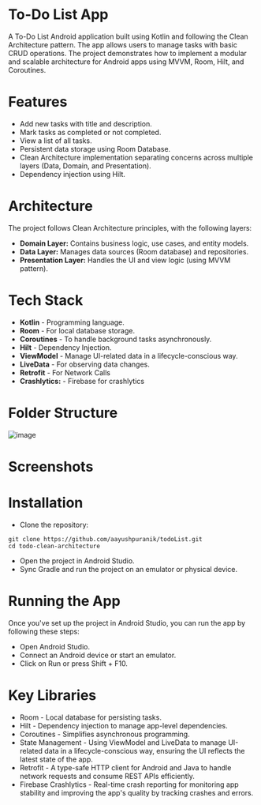 # To-Do List App
A To-Do List Android application built using Kotlin and following the Clean Architecture pattern. The app allows users to manage tasks with basic CRUD operations. The project demonstrates how to implement a modular and scalable architecture for Android apps using MVVM, Room, Hilt, and Coroutines.

# Features
- Add new tasks with title and description.
- Mark tasks as completed or not completed.
- View a list of all tasks.
- Persistent data storage using Room Database.
- Clean Architecture implementation separating concerns across multiple layers (Data, Domain, and Presentation).
- Dependency injection using Hilt.

# Architecture
The project follows Clean Architecture principles, with the following layers:
- **Domain Layer:** Contains business logic, use cases, and entity models.
- **Data Layer:** Manages data sources (Room database) and repositories.
- **Presentation Layer:** Handles the UI and view logic (using MVVM pattern).

# Tech Stack
- **Kotlin** - Programming language.
- **Room** - For local database storage.
- **Coroutines** - To handle background tasks asynchronously.
- **Hilt** - Dependency Injection.
- **ViewModel** - Manage UI-related data in a lifecycle-conscious way.
- **LiveData** - For observing data changes.
- **Retrofit** - For Network Calls
- **Crashlytics:** - Firebase for crashlytics

# Folder Structure
![image](https://github.com/user-attachments/assets/e1735e22-c817-489e-a284-11226114aee1)


# Screenshots

# Installation
- Clone the repository:
```
git clone https://github.com/aayushpuranik/todoList.git
cd todo-clean-architecture
```
- Open the project in Android Studio.
- Sync Gradle and run the project on an emulator or physical device.

# Running the App
Once you've set up the project in Android Studio, you can run the app by following these steps:
- Open Android Studio.
- Connect an Android device or start an emulator.
- Click on Run or press Shift + F10.

# Key Libraries
- Room - Local database for persisting tasks.
- Hilt - Dependency injection to manage app-level dependencies.
- Coroutines - Simplifies asynchronous programming.
- State Management - Using ViewModel and LiveData to manage UI-related data in a lifecycle-conscious way, ensuring the UI reflects the latest state of the app.
- Retrofit - A type-safe HTTP client for Android and Java to handle network requests and consume REST APIs efficiently.
- Firebase Crashlytics - Real-time crash reporting for monitoring app stability and improving the app's quality by tracking crashes and errors.
